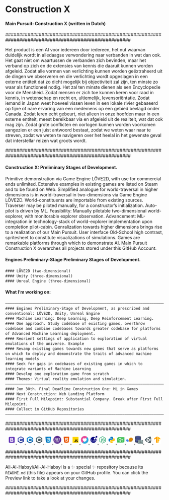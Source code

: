 #### 
# Construction X

#### Main Pursuit: Construction X (written in Dutch)
##################################################################################################### 

Het product is een AI voor iedereen door iedereen, het nut waarvan duidelijk wordt in alledaagse verwondering naar verbanden in wat dan ook. Het gaat niet om waartussen de verbanden zich bevinden, maar het verband op zich en de extensies van kennis die daaruit kunnen worden afgeleid. Zodat alle vormen van verlichting kunnen worden geëxtraheerd uit de dingen we observeren en die verlichting wordt opgeslagen in een externe entiteit dat zo dicht mogelijk bij objectiviteit zal zijn, ten minste zo waar als functioneel nodig. Het zal ten minste dienen als een Encyclopedie voor de Mensheid. Zodat mensen er zich toe kunnen keren voor raad in kennis, in wetenschap en recht en, ultiemelijk, levensoriëntatie. Zodat iemand in Japan weet hoeveel vissen leven in een lokale rivier gebaseerd op fijne of nare ervaring van een medemens op een gebied bevlagd onder Canada. Zodat leren echt gebeurt, niet alleen in onze hoofden maar in een externe entiteit, meest bereikbaar via en afgeleid uit de realiteit, wat dat ook mag zijn. Zodat grote conflicten en oorlogen kunnen worden voorkomen aangezien er een juist antwoord bestaat, zodat we weten waar naar te streven, zodat we weten te navigeren over het heelal in het gewenste geval dat interstellar reizen wat groots wordt.

#####################################################################################################

#### Construction X: Preliminary Stages of Development.

Primitive demonstration via Game Engine LÖVE2D, with use for commercial ends unlimited. Extensive examples in existing games are listed on Steam and to be found on Web. Simplified analogue for world-traversal in higher dimensions is in world-traversal in two-dimensions via Game Engine LÖVE2D.  World-constituents are importable from existing sources. Traverser may be piloted manually, for a constructor’s initialization. Auto-pilot is driven by ML. Feasibility: Manually pilotable two-dimensional world-explorer, with monitorable explorer observation.
Advancement: ML-integration in technology-stack of world-explorer implementation upon completion pilot-cabin. Genralization towards higher dimensions brings rise to a realization of our Main Pursuit. User interface Old-School high contrast, spritesheet to constitute visualizations of simulations. Games are remarkable platforms through which to demonstrate AI. Main Pursuit Construction X overarches all projects stored under this GitHub Account.

#### Engines Preliminary-Stage Preliminary Stages of Development.  
```
#### LÖVE2D (two-dimensional)
#### Unity (three-dimensional)
#### Unreal Engine (three-dimensional)
```

#### What I’m working on:
```
——————————————————————————————————————————————————————————————————————————————————————————————————————————————————————————————————————————————————————————————
#### Engines Preliminary-Stage of Development, as prescribed and conventional: LÖVE2D, Unity, Unreal Engine
#### Machine Learning: Deep Learning, Deep Reinforcement Learning. 
#### One approach. Study codebase of existing games, overthrow codebase and combine codebases towards greater codebase for platforms of Advanced Machine Learning deployment.
#### Reorient settings of application to exploration of virtual emulations of the universe. Example
#### Revamp existing games towards new games that serve as platforms on which to deploy and demonstrate the traits of advanced machine learning models
#### Seek for gaps in codebases of existing games in which to integrate variants of Machine Learning
#### Develop one exploration game from scratch
#### Themes: Virtual reality emulation and simulation.
——————————————————————————————————————————————————————————————————————————————————————————————————————————————————————————————————————————————————————————————
#### Jun 30th. Final Deadline Construction One: ML in Games
#### Next Construction: Web Landing Platform
#### First Full Milepoint: Substantial Company. Break after First Full Milepoint.
#### Collect in GitHub Repositories
——————————————————————————————————————————————————————————————————————————————————————————————————————————————————————————————————————————————————————————————
```

#####################################################################################################

<p align="center"><a href="#">
  <img src="https://github.com/GrandEchoWhiskey/grandechowhiskey/blob/main/icons/programming/bs.png" />
  <img src="https://github.com/GrandEchoWhiskey/grandechowhiskey/blob/main/icons/programming/c.png" />
   <img src="https://github.com/GrandEchoWhiskey/grandechowhiskey/blob/main/icons/programming/cpp.png" />
   <img src="https://github.com/GrandEchoWhiskey/grandechowhiskey/blob/main/icons/programming/csharp.png" />
    <img src="https://github.com/GrandEchoWhiskey/grandechowhiskey/blob/main/icons/programming/css.png" />
  <img src="https://github.com/GrandEchoWhiskey/grandechowhiskey/blob/main/icons/programming/dotnet.png" />
   <img src="https://github.com/GrandEchoWhiskey/grandechowhiskey/blob/main/icons/programming/html.png" />
   <img src="https://github.com/GrandEchoWhiskey/grandechowhiskey/blob/main/icons/programming/js.png" />
    <img src="https://github.com/GrandEchoWhiskey/grandechowhiskey/blob/main/icons/programming/love.png" />
  <img src="https://github.com/GrandEchoWhiskey/grandechowhiskey/blob/main/icons/programming/lua.png" />
   <img src="https://github.com/GrandEchoWhiskey/grandechowhiskey/blob/main/icons/programming/nodejs.png" />
   <img src="https://github.com/GrandEchoWhiskey/grandechowhiskey/blob/main/icons/programming/python.png" />
    <img src="https://github.com/GrandEchoWhiskey/grandechowhiskey/blob/main/icons/programming/qt.png" />
  <img src="https://github.com/GrandEchoWhiskey/grandechowhiskey/blob/main/icons/programming/scikit.png" />
   <img src="https://github.com/GrandEchoWhiskey/grandechowhiskey/blob/main/icons/programming/sql.png" />
   <img src="https://github.com/GrandEchoWhiskey/grandechowhiskey/blob/main/icons/programming/unity.png" />
   <img src="https://github.com/GrandEchoWhiskey/grandechowhiskey/blob/main/icons/programming/tensorflow.png" />
</a></p>

#####################################################################################################

Ali-Al-Habsyi/Ali-Al-Habsyi is a ✨ special ✨ repository because its `README.md` (this file) appears on your GitHub profile.
You can click the Preview link to take a look at your changes.

#####################################################################################################
